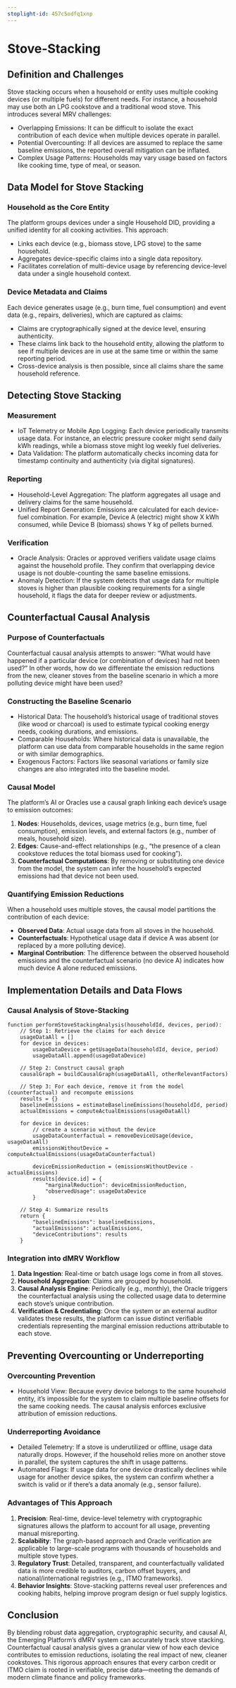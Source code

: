 ```yaml
---
stoplight-id: 457c5odfq1xnp
---
```


# Stove-Stacking

## Definition and Challenges

Stove stacking occurs when a household or entity uses multiple cooking devices (or multiple fuels) for different needs. For instance, a household may use both an LPG cookstove and a traditional wood stove. This introduces several MRV challenges:

- Overlapping Emissions: It can be difficult to isolate the exact contribution of each device when multiple devices operate in parallel.  
- Potential Overcounting: If all devices are assumed to replace the same baseline emissions, the reported overall mitigation can be inflated.  
- Complex Usage Patterns: Households may vary usage based on factors like cooking time, type of meal, or season.

## Data Model for Stove Stacking

### Household as the Core Entity
The platform groups devices under a single Household DID, providing a unified identity for all cooking activities. This approach:
- Links each device (e.g., biomass stove, LPG stove) to the same household.  
- Aggregates device-specific claims into a single data repository.  
- Facilitates correlation of multi-device usage by referencing device-level data under a single household context.

### Device Metadata and Claims
Each device generates usage (e.g., burn time, fuel consumption) and event data (e.g., repairs, deliveries), which are captured as claims:
- Claims are cryptographically signed at the device level, ensuring authenticity.  
- These claims link back to the household entity, allowing the platform to see if multiple devices are in use at the same time or within the same reporting period.  
- Cross-device analysis is then possible, since all claims share the same household reference.

## Detecting Stove Stacking

### Measurement
- IoT Telemetry or Mobile App Logging: Each device periodically transmits usage data. For instance, an electric pressure cooker might send daily kWh readings, while a biomass stove might log weekly fuel deliveries.  
- Data Validation: The platform automatically checks incoming data for timestamp continuity and authenticity (via digital signatures).

### Reporting
- Household-Level Aggregation: The platform aggregates all usage and delivery claims for the same household.  
- Unified Report Generation: Emissions are calculated for each device-fuel combination. For example, Device A (electric) might show X kWh consumed, while Device B (biomass) shows Y kg of pellets burned.

### Verification
- Oracle Analysis: Oracles or approved verifiers validate usage claims against the household profile. They confirm that overlapping device usage is not double-counting the same baseline emissions.  
- Anomaly Detection: If the system detects that usage data for multiple stoves is higher than plausible cooking requirements for a single household, it flags the data for deeper review or adjustments.

## Counterfactual Causal Analysis

### Purpose of Counterfactuals
Counterfactual causal analysis attempts to answer: “What would have happened if a particular device (or combination of devices) had not been used?” In other words, how do we differentiate the emission reductions from the new, cleaner stoves from the baseline scenario in which a more polluting device might have been used?

### Constructing the Baseline Scenario
- Historical Data: The household’s historical usage of traditional stoves (like wood or charcoal) is used to estimate typical cooking energy needs, cooking durations, and emissions.  
- Comparable Households: Where historical data is unavailable, the platform can use data from comparable households in the same region or with similar demographics.  
- Exogenous Factors: Factors like seasonal variations or family size changes are also integrated into the baseline model.

### Causal Model
The platform’s AI or Oracles use a causal graph linking each device’s usage to emission outcomes:
1. **Nodes**: Households, devices, usage metrics (e.g., burn time, fuel consumption), emission levels, and external factors (e.g., number of meals, household size).  
2. **Edges**: Cause-and-effect relationships (e.g., “the presence of a clean cookstove reduces the total biomass used for cooking”).  
3. **Counterfactual Computations**: By removing or substituting one device from the model, the system can infer the household’s expected emissions had that device not been used.

### Quantifying Emission Reductions
When a household uses multiple stoves, the causal model partitions the contribution of each device:
- **Observed Data**: Actual usage data from all stoves in the household.  
- **Counterfactuals**: Hypothetical usage data if device A was absent (or replaced by a more polluting device).  
- **Marginal Contribution**: The difference between the observed household emissions and the counterfactual scenario (no device A) indicates how much device A alone reduced emissions.

## Implementation Details and Data Flows

### Causal Analysis of Stove-Stacking
```pseudo
function performStoveStackingAnalysis(householdId, devices, period):
    // Step 1: Retrieve the claims for each device
    usageDataAll = []
    for device in devices:
        usageDataDevice = getUsageData(householdId, device, period)
        usageDataAll.append(usageDataDevice)

    // Step 2: Construct causal graph
    causalGraph = buildCausalGraph(usageDataAll, otherRelevantFactors)

    // Step 3: For each device, remove it from the model (counterfactual) and recompute emissions
    results = {}
    baselineEmissions = estimateBaselineEmissions(householdId, period)
    actualEmissions = computeActualEmissions(usageDataAll)

    for device in devices:
        // create a scenario without the device
        usageDataCounterfactual = removeDeviceUsage(device, usageDataAll)
        emissionsWithoutDevice = computeActualEmissions(usageDataCounterfactual)

        deviceEmissionReduction = (emissionsWithoutDevice - actualEmissions)
        results[device.id] = {
            "marginalReduction": deviceEmissionReduction,
            "observedUsage": usageDataDevice
        }

    // Step 4: Summarize results
    return {
        "baselineEmissions": baselineEmissions,
        "actualEmissions": actualEmissions,
        "deviceContributions": results
    }
```

### Integration into dMRV Workflow
1. **Data Ingestion**: Real-time or batch usage logs come in from all stoves.  
2. **Household Aggregation**: Claims are grouped by household.  
3. **Causal Analysis Engine**: Periodically (e.g., monthly), the Oracle triggers the counterfactual analysis using the collected usage data to determine each stove’s unique contribution.  
4. **Verification & Credentialing**: Once the system or an external auditor validates these results, the platform can issue distinct verifiable credentials representing the marginal emission reductions attributable to each stove.

## Preventing Overcounting or Underreporting

### Overcounting Prevention
- Household View: Because every device belongs to the same household entity, it’s impossible for the system to claim multiple baseline offsets for the same cooking needs. The causal analysis enforces exclusive attribution of emission reductions.

### Underreporting Avoidance
- Detailed Telemetry: If a stove is underutilized or offline, usage data naturally drops. However, if the household relies more on another stove in parallel, the system captures the shift in usage patterns.  
- Automated Flags: If usage data for one device drastically declines while usage for another device spikes, the system can confirm whether a switch is valid or if there’s a data anomaly (e.g., sensor failure).

### Advantages of This Approach

1. **Precision**: Real-time, device-level telemetry with cryptographic signatures allows the platform to account for all usage, preventing manual misreporting.  
2. **Scalability**: The graph-based approach and Oracle verification are applicable to large-scale programs with thousands of households and multiple stove types.  
3. **Regulatory Trust**: Detailed, transparent, and counterfactually validated data is more credible to auditors, carbon offset buyers, and national/international registries (e.g., ITMO frameworks).  
4. **Behavior Insights**: Stove-stacking patterns reveal user preferences and cooking habits, helping improve program design or fuel supply logistics.

## Conclusion

By blending robust data aggregation, cryptographic security, and causal AI, the Emerging Platform’s dMRV system can accurately track stove stacking. Counterfactual causal analysis gives a granular view of how each device contributes to emission reductions, isolating the real impact of new, cleaner cookstoves. This rigorous approach ensures that every carbon credit or ITMO claim is rooted in verifiable, precise data—meeting the demands of modern climate finance and policy frameworks.
